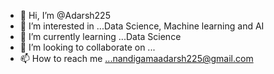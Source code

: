 - 👋 Hi, I’m @Adarsh225
- 👀 I’m interested in ...Data Science, Machine learning and AI
- 🌱 I’m currently learning ...Data Science
- 💞️ I’m looking to collaborate on ...
- 📫 How to reach me ...nandigamaadarsh225@gmail.com

<!---
Adarsh225/Adarsh225 is a ✨ special ✨ repository because its `README.md` (this file) appears on your GitHub profile.
You can click the Preview link to take a look at your changes.
--->
